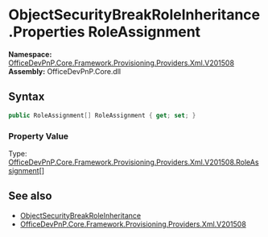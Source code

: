 # ObjectSecurityBreakRoleInheritance.Properties RoleAssignment
  

**Namespace:** [OfficeDevPnP.Core.Framework.Provisioning.Providers.Xml.V201508](OfficeDevPnP.Core.Framework.Provisioning.Providers.Xml.V201508.md)  
**Assembly:** OfficeDevPnP.Core.dll  
## Syntax
```C#
public RoleAssignment[] RoleAssignment { get; set; }
```

### Property Value
Type: [OfficeDevPnP.Core.Framework.Provisioning.Providers.Xml.V201508.RoleAssignment[]](OfficeDevPnP.Core.Framework.Provisioning.Providers.Xml.V201508.RoleAssignment.md)  

## See also
- [ObjectSecurityBreakRoleInheritance](OfficeDevPnP.Core.Framework.Provisioning.Providers.Xml.V201508.ObjectSecurityBreakRoleInheritance.md) 
- [OfficeDevPnP.Core.Framework.Provisioning.Providers.Xml.V201508](OfficeDevPnP.Core.Framework.Provisioning.Providers.Xml.V201508.md) 

